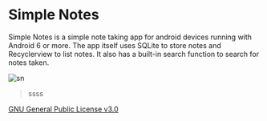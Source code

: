 # Simple Notes
Simple Notes is a simple note taking app for android devices running with Android 6 or more. The app itself uses SQLite to store notes and Recyclerview to list notes. It also has a built-in search function to search for notes taken.

![sn](https://user-images.githubusercontent.com/86880248/155611244-fba8ca15-2225-4048-b6b2-74c43e12086d.png)

> ssss

[GNU General Public License v3.0](https://github.com/efecdml/Simple-Notes/blob/master/LICENSE.md)
